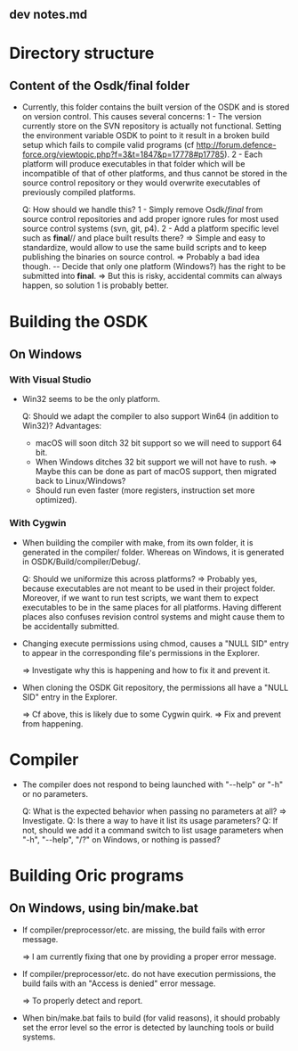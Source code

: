 dev notes.md
------------

# Directory structure

## Content of the Osdk/__final__ folder

- Currently, this folder contains the built version of the OSDK and is stored on version control.
  This causes several concerns:
  1 - The version currently store on the SVN repository is actually not functional.
      Setting the environment variable OSDK to point to it result in a broken build setup
      which fails to compile valid programs (cf http://forum.defence-force.org/viewtopic.php?f=3&t=1847&p=17778#p17785).
  2 - Each platform will produce executables in that folder which will be incompatible of that
      of other platforms, and thus cannot be stored in the source control repository or they
      would overwrite executables of previously compiled platforms.

  Q: How should we handle this?
  1 - Simply remove Osdk/_final_ from source control repositories and add proper ignore rules
      for most used source control systems (svn, git, p4).
  2 - Add a platform specific level such as __final__/<platform>/ and place built results there?
      => Simple and easy to standardize, would allow to use the same build scripts and to keep
      publishing the binaries on source control.
      => Probably a bad idea though.
  -- Decide that only one platform (Windows?) has the right to be submitted into __final__.
    => But this is risky, accidental commits can always happen, so solution 1 is probably better.

# Building the OSDK

## On Windows

### With Visual Studio

- Win32 seems to be the only platform.

  Q: Should we adapt the compiler to also support Win64 (in addition to Win32)?
  Advantages:
  - macOS will soon ditch 32 bit support so we will need to support 64 bit.
  - When Windows ditches 32 bit support we will not have to rush.
    => Maybe this can be done as part of macOS support, then migrated back to Linux/Windows?
  - Should run even faster (more registers, instruction set more optimized).

### With Cygwin

- When building the compiler with make, from its own folder, it is generated in the compiler/ folder.
  Whereas on Windows, it is generated in OSDK/Build/compiler/Debug/.

  Q: Should we uniformize this across platforms?
  => Probably yes, because executables are not meant to be used in their project folder.
     Moreover, if we want to run test scripts, we want them to expect executables to be in the same
     places for all platforms.
     Having different places also confuses revision control systems and might cause them to be
     accidentally submitted.

- Changing execute permissions using chmod, causes a "NULL SID" entry to appear in the corresponding
  file's permissions in the Explorer.

  => Investigate why this is happening and how to fix it and prevent it.

- When cloning the OSDK Git repository, the permissions all have a "NULL SID" entry in the Explorer.

  => Cf above, this is likely due to some Cygwin quirk.
  => Fix and prevent from happening.

# Compiler

- The compiler does not respond to being launched with "--help" or "-h" or no parameters.

  Q: What is the expected behavior when passing no parameters at all?
  => Investigate.
  Q: Is there a way to have it list its usage parameters?
  Q: If not, should we add it a command switch to list usage parameters when "-h", "--help", "/?" on Windows, or nothing is passed?

# Building Oric programs

## On Windows, using bin/make.bat

- If compiler/preprocessor/etc. are missing, the build fails with <some-to-be-determined> error message.

  => I am currently fixing that one by providing a proper error message.

- If compiler/preprocessor/etc. do not have execution permissions, the build fails with an "Access is denied" error message.

  => To properly detect and report.

- When bin/make.bat fails to build (for valid reasons), it should probably set
  the error level so the error is detected by launching tools or build systems.

